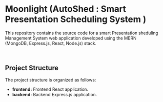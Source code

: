 # Moonlight (AutoShed : Smart Presentation Scheduling System )

This repository contains the source code for a smart Presentation sheduling Management System web application developed using the MERN (MongoDB, Express.js, React, Node.js) stack.

<br>

## Project Structure

The project structure is organized as follows:

- <b>frontend:</b> Frontend React application.
- <b>backend:</b> Backend Express.js application.<br><br>
